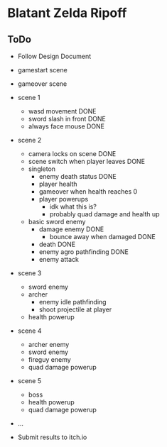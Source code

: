 # Blatant Zelda Ripoff

## ToDo
- Follow Design Document
- gamestart scene
- gameover scene
- scene 1
  - wasd movement                       DONE
  - sword slash in front                DONE
  - always face mouse                   DONE
- scene 2
  - camera locks on scene               DONE
  - scene switch when player leaves     DONE
  - singleton
    - enemy death status                DONE
    - player health
    - gameover when health reaches 0
    - player powerups
      - idk what this is?
      - probably quad damage and health up
  - basic sword enemy
    - damage enemy                      DONE
      - bounce away when damaged        DONE
    - death                             DONE
    - enemy agro pathfinding            DONE
    - enemy attack
- scene 3
  - sword enemy
  - archer
    - enemy idle pathfinding
    - shoot projectile at player
  - health powerup
- scene 4
  - archer enemy
  - sword enemy
  - fireguy enemy
  - quad damage powerup
- scene 5
  - boss
  - health powerup
  - quad damage powerup

- ...
- Submit results to itch.io
